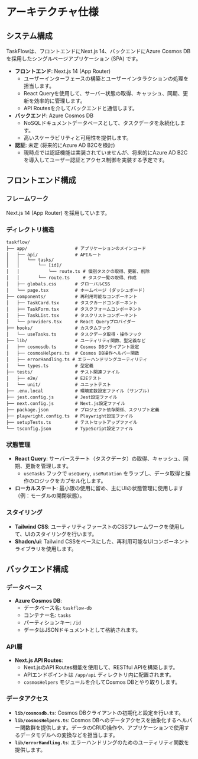 # アーキテクチャ仕様

## システム構成

TaskFlowは、フロントエンドにNext.js 14、バックエンドにAzure Cosmos DBを採用したシングルページアプリケーション (SPA) です。

-   **フロントエンド**: Next.js 14 (App Router)
    -   ユーザーインターフェースの構築とユーザーインタラクションの処理を担当します。
    -   React Queryを使用して、サーバー状態の取得、キャッシュ、同期、更新を効率的に管理します。
    -   API Routesを介してバックエンドと通信します。
-   **バックエンド**: Azure Cosmos DB
    -   NoSQLドキュメントデータベースとして、タスクデータを永続化します。
    -   高いスケーラビリティと可用性を提供します。
-   **認証**: 未定 (将来的にAzure AD B2Cを検討)
    -   現時点では認証機能は実装されていませんが、将来的にAzure AD B2Cを導入してユーザー認証とアクセス制御を実装する予定です。

## フロントエンド構成

### フレームワーク

Next.js 14 (App Router) を採用しています。

### ディレクトリ構造

```
taskflow/
├── app/                  # アプリケーションのメインコード
│   ├── api/              # APIルート
│   │   └── tasks/
│   │       └── [id]/
│   │           └── route.ts # 個別タスクの取得、更新、削除
│   │       └── route.ts     # タスク一覧の取得、作成
│   ├── globals.css       # グローバルCSS
│   └── page.tsx          # ホームページ (ダッシュボード)
├── components/           # 再利用可能なコンポーネント
│   ├── TaskCard.tsx      # タスクカードコンポーネント
│   ├── TaskForm.tsx      # タスクフォームコンポーネント
│   ├── TaskList.tsx      # タスクリストコンポーネント
│   └── providers.tsx     # React Queryプロバイダー
├── hooks/                # カスタムフック
│   └── useTasks.ts       # タスクデータ取得・操作フック
├── lib/                  # ユーティリティ関数、型定義など
│   ├── cosmosdb.ts       # Cosmos DBクライアント設定
│   ├── cosmosHelpers.ts  # Cosmos DB操作ヘルパー関数
│   ├── errorHandling.ts # エラーハンドリングユーティリティ
│   └── types.ts          # 型定義
├── tests/                # テスト関連ファイル
│   ├── e2e/              # E2Eテスト
│   └── unit/             # ユニットテスト
├── .env.local            # 環境変数設定ファイル (サンプル)
├── jest.config.js        # Jest設定ファイル
├── next.config.js        # Next.js設定ファイル
├── package.json          # プロジェクト依存関係、スクリプト定義
├── playwright.config.ts  # Playwright設定ファイル
├── setupTests.ts         # テストセットアップファイル
└── tsconfig.json         # TypeScript設定ファイル
```

### 状態管理

-   **React Query**: サーバーステート（タスクデータ）の取得、キャッシュ、同期、更新を管理します。
    -   `useTasks` フックで `useQuery`, `useMutation` をラップし、データ取得と操作のロジックをカプセル化します。
-   **ローカルステート**: 最小限の使用に留め、主にUIの状態管理に使用します（例：モーダルの開閉状態）。

### スタイリング

-   **Tailwind CSS**: ユーティリティファーストのCSSフレームワークを使用して、UIのスタイリングを行います。
-   **Shadcn/ui**: Tailwind CSSをベースにした、再利用可能なUIコンポーネントライブラリを使用します。

## バックエンド構成

### データベース

-   **Azure Cosmos DB**:
    -   データベース名: `taskflow-db`
    -   コンテナー名: `tasks`
    -   パーティションキー: `/id`
    -   データはJSONドキュメントとして格納されます。

### API層

-   **Next.js API Routes**:
    -   Next.jsのAPI Routes機能を使用して、RESTful APIを構築します。
    -   APIエンドポイントは `/app/api` ディレクトリ内に配置されます。
    -   `cosmosHelpers` モジュールを介してCosmos DBとやり取りします。

### データアクセス

-   **`lib/cosmosdb.ts`**: Cosmos DBクライアントの初期化と設定を行います。
-   **`lib/cosmosHelpers.ts`**: Cosmos DBへのデータアクセスを抽象化するヘルパー関数群を提供します。データのCRUD操作や、アプリケーションで使用するデータモデルへの変換などを担当します。
-   **`lib/errorHandling.ts`**: エラーハンドリングのためのユーティリティ関数を提供します。
